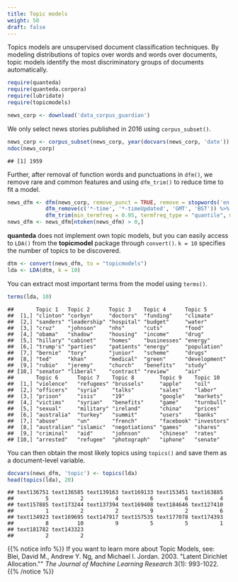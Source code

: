 ```yaml
---
title: Topic models
weight: 50
draft: false
---
```


Topics models are unsupervised document classification techniques. By modeling distributions of topics over words and words over documents, topic models identify the most discriminatory groups of documents automatically. 


```r
require(quanteda)
require(quanteda.corpora)
require(lubridate)
require(topicmodels)
```


```r
news_corp <- download('data_corpus_guardian')
```



We only select news stories published in 2016 using `corpus_subset()`. 


```r
news_corp <- corpus_subset(news_corp, year(docvars(news_corp, 'date')) >= 2016)
ndoc(news_corp)
```

```
## [1] 1959
```

Further, after removal of function words and punctuations in `dfm()`, we remove rare and common features and using `dfm_trim()` to reduce time to fit a model.


```r
news_dfm <- dfm(news_corp, remove_punct = TRUE, remove = stopwords('en')) %>% 
            dfm_remove(c('*-time', '*-timeUpdated', 'GMT', 'BST')) %>% 
            dfm_trim(min_termfreq = 0.95, termfreq_type = "quantile", max_docfreq = 0.1)
news_dfm <- news_dfm[ntoken(news_dfm) > 0,]
```

**quanteda** does not implement own topic models, but you can easily access to `LDA()` from the **topicmodel** package through `convert()`. `k = 10` specifies the number of topics to be discovered.


```r
dtm <- convert(news_dfm, to = "topicmodels")
lda <- LDA(dtm, k = 10)
```

You can extract most important terms from the model using `terms()`.


```r
terms(lda, 10)
```

```
##       Topic 1   Topic 2      Topic 3    Topic 4      Topic 5      
##  [1,] "clinton" "corbyn"     "doctors"  "funding"    "climate"    
##  [2,] "sanders" "leadership" "hospital" "budget"     "water"      
##  [3,] "cruz"    "johnson"    "nhs"      "cuts"       "food"       
##  [4,] "obama"   "shadow"     "housing"  "income"     "drug"       
##  [5,] "hillary" "cabinet"    "homes"    "businesses" "energy"     
##  [6,] "trump's" "parties"    "patients" "energy"     "population" 
##  [7,] "bernie"  "tory"       "junior"   "scheme"     "drugs"      
##  [8,] "ted"     "khan"       "medical"  "green"      "development"
##  [9,] "rubio"   "jeremy"     "church"   "benefits"   "study"      
## [10,] "senator" "liberal"    "contract" "review"     "air"        
##       Topic 6      Topic 7    Topic 8        Topic 9    Topic 10   
##  [1,] "violence"   "refugees" "brussels"     "apple"    "oil"      
##  [2,] "officers"   "syria"    "talks"        "sales"    "labor"    
##  [3,] "prison"     "isis"     "19"           "google"   "markets"  
##  [4,] "victims"    "syrian"   "benefits"     "game"     "turnbull" 
##  [5,] "sexual"     "military" "ireland"      "china"    "prices"   
##  [6,] "australia"  "turkey"   "summit"       "users"    "banks"    
##  [7,] "abuse"      "un"       "french"       "facebook" "investors"
##  [8,] "australian" "islamic"  "negotiations" "games"    "shares"   
##  [9,] "criminal"   "aid"      "johnson"      "chinese"  "rates"    
## [10,] "arrested"   "refugee"  "photograph"   "iphone"   "senate"
```

You can then obtain the most likely topics using `topics()` and save them as a document-level variable.


```r
docvars(news_dfm, 'topic') <- topics(lda)
head(topics(lda), 20)
```

```
## text136751 text136585 text139163 text169133 text153451 text163885 
##          5          2          4          6          6          4 
## text157885 text173244 text137394 text169408 text184646 text127410 
##          1          2          2          9          2          6 
## text134923 text169695 text147917 text157535 text177078 text174393 
##          8         10          9          5          5          1 
## text181782 text143323 
##          2          2
```

{{% notice info %}}
If you want to learn more about Topic Models, see:  
Blei, David M., Andrew Y. Ng, and Michael I. Jordan. 2003. "Latent Dirichlet Allocation."" _The Journal of Machine Learning Research_ 3(1): 993-1022.
{{% /notice %}}

